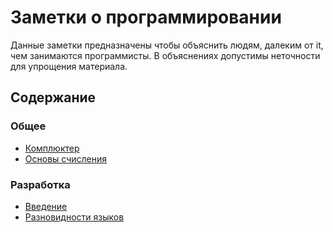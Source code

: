 # Заметки о программировании

Данные заметки предназначены чтобы объяснить людям, далеким от it, чем занимаются программисты.
В объяснениях допустимы неточности для упрощения материала.

## Содержание
### Общее
* [Комплюктер](/Комплюктер.md)
* [Основы счисления](/ОсновыСчисления.md)

### Разработка
* [Введение](/Разработка/Введение.md)
* [Разновидности языков](/Разработка/РазновидностиЯзыков.md)

